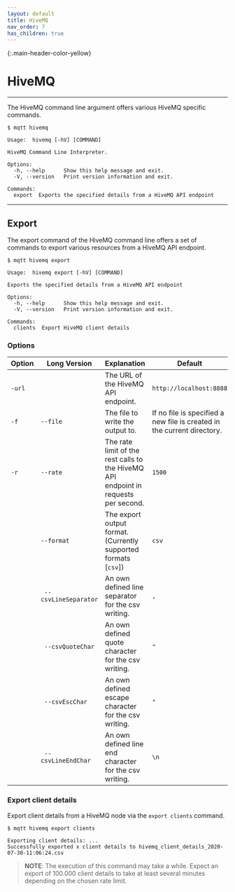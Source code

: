 ```yaml
---
layout: default
title: HiveMQ
nav_order: 7
has_children: true
---
```


{:.main-header-color-yellow}
# HiveMQ
***

The HiveMQ command line argument offers various HiveMQ specific commands. 


```
$ mqtt hivemq

Usage:  hivemq [-hV] [COMMAND]

HiveMQ Command Line Interpreter.

Options:
  -h, --help      Show this help message and exit.
  -V, --version   Print version information and exit.

Commands:
  export  Exports the specified details from a HiveMQ API endpoint

```

***

## Export

The export command of the HiveMQ command line offers a set of commands to export various resources from a HiveMQ API endpoint.

```
$ mqtt hivemq export

Usage:  hivemq export [-hV] [COMMAND]

Exports the specified details from a HiveMQ API endpoint

Options:
  -h, --help      Show this help message and exit.
  -V, --version   Print version information and exit.

Commands:
  clients  Export HiveMQ client details
```

### Options

|Option   |Long Version    | Explanation                                         | Default|
|---------|----------------|-----------------------------------------------------|---------|
| ``-url``   | | The URL of the HiveMQ API endpoint. | ``http://localhost:8888``
| ``-f``| ``--file`` | The file to write the output to. | If no file is specified a new file is created in the current directory.
| ``-r``| ``--rate`` | The rate limit of the rest calls to the HiveMQ API endpoint in requests per second. | ``1500`` 
|  | ``--format`` | The export output format. (Currently supported formats [``csv``]) | ``csv``
| | `` --csvLineSeparator`` | An own defined line separator for the csv writing. | ``,``
| | `` --csvQuoteChar`` | An own defined quote character for the csv writing. | ``"``
| | `` --csvEscChar`` | An own defined escape character for the csv writing. | ``"``
| | `` --csvLineEndChar`` | An own defined line end character for the csv writing. | ``\n``

### Export client details

Export client details from a HiveMQ node via the `export clients` command. 

```
$ mqtt hivemq export clients 

Exporting client details: ...
Successfully exported x client details to hivemq_client_details_2020-07-30-11:06:24.csv
```

> **NOTE**: The execution of this command may take a while. Expect an export of 100.000 client details to take at least several minutes depending on the chosen rate limit.

